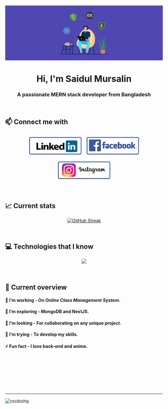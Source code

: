 [![MasterHead](https://raw.githubusercontent.com/rocktohq/rocktohq/main/assets/images/banner.png)](https://monirhq.com)
<h1 align="center">Hi, I'm Saidul Mursalin</h1>
<h3 align="center">A passionate MERN stack developer from Bangladesh</h3>
<br/>

## 📫 Connect me with
<p align="center">
  <a href="https://www.linkedin.com/in/itzmonir"><img height="75" src="https://raw.githubusercontent.com/rocktohq/rocktohq/main/assets/images/linkedin.png" /></a>
  <a href="https://facebook.com/itzmonir"><img height="75" src="https://raw.githubusercontent.com/rocktohq/rocktohq/main/assets/images/facebook.png" /></a>
  <a href="https://instagram.com/itzmonir/"><img height="75" src="https://raw.githubusercontent.com/rocktohq/rocktohq/main/assets/images/instagram.png" /></a>
</p>
<br/>

## 📈 Current stats
<p align="center">
  <a href="https://git.io/streak-stats"><img src="https://github-readme-streak-stats.herokuapp.com?user=rocktohq&theme=tokyonight" alt="GitHub Streak" /></a>
</p>
<br/>

## 💻 Technologies that I know
<p align="center">
  <a href="https://skillicons.dev">
    <img src="https://skillicons.dev/icons?i=html,css,js,react,nodejs,express,firebase,mongodb,tailwind,bootstrap" />
  </a>
</p>
<br/>

## 👀 Current overview
#### 🔭 I’m working - On *Online Class Management System*. 
#### 🌱 I’m exploring - MongoDB and NextJS. 
#### 👯 I’m looking - For collaborating on any unique project. 
#### 🤔 I’m trying - To develop my skills. 
#### ⚡ Fun fact - I love back-end and anime.

<br />

#
<p align="center">
  <img src="http://github-profile-summary-cards.vercel.app/api/cards/profile-details?username=rocktohq&theme=tokyonight" alt="">
</p>
<p align="center">
  <img src="http://github-profile-summary-cards.vercel.app/api/cards/stats?username=rocktohq&theme=tokyonight" alt="">
  <img src="http://github-profile-summary-cards.vercel.app/api/cards/repos-per-language?username=rocktohq&theme=tokyonight" alt="">
</p>

---
<p align="left"> <img src="https://komarev.com/ghpvc/?username=rocktohq&label=Profile%20Views&color=0e75b6&style=flat" alt="rocktohq" /> </p>
